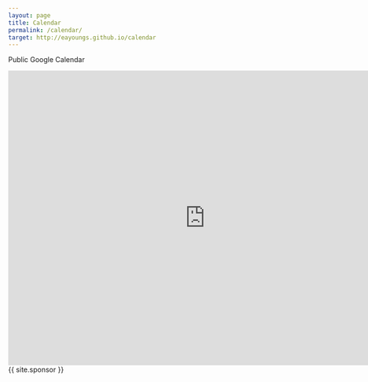 ```yaml
---
layout: page
title: Calendar
permalink: /calendar/
target: http://eayoungs.github.io/calendar
---
```

Public Google Calendar
<iframe src="https://calendar.google.com/calendar/embed?src=successionecological.com_1hm3pcniuvqhdmb7o6ck2h6los%40group.calendar.google.com&ctz=America/Los_Angeles" style="border: 0" width="800" height="600" frameborder="0" scrolling="no"></iframe>
{{ site.sponsor }}
